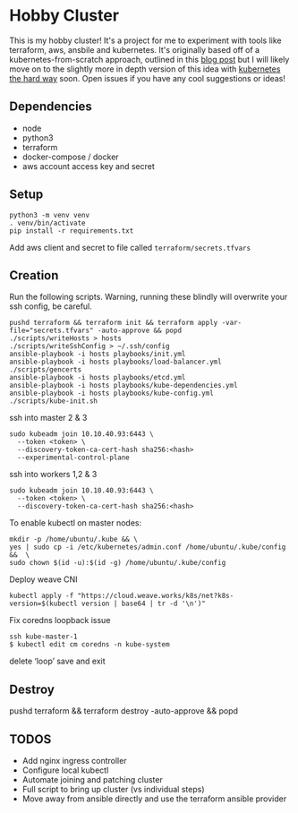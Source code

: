 # Hobby Cluster

This is my hobby cluster! It's a project for me to experiment with tools like terraform, aws, ansbile and kubernetes. It's originally based off of a kubernetes-from-scratch approach, outlined in this [blog post](https://blog.inkubate.io/install-and-configure-a-multi-master-kubernetes-cluster-with-kubeadm/) but I will likely move on to the slightly more in depth version of this idea with [kubernetes the hard way](https://github.com/kelseyhightower/kubernetes-the-hard-way) soon. Open issues if you have any cool suggestions or ideas!

## Dependencies

- node
- python3
- terraform
- docker-compose / docker
- aws account access key and secret

## Setup

```
python3 -m venv venv
. venv/bin/activate
pip install -r requirements.txt
```

Add aws client and secret to file called `terraform/secrets.tfvars`

## Creation

Run the following scripts. Warning, running these blindly will overwrite your ssh config, be careful.

```
pushd terraform && terraform init && terraform apply -var-file="secrets.tfvars" -auto-approve && popd
./scripts/writeHosts > hosts
./scripts/writeSshConfig > ~/.ssh/config
ansible-playbook -i hosts playbooks/init.yml
ansible-playbook -i hosts playbooks/load-balancer.yml
./scripts/gencerts
ansible-playbook -i hosts playbooks/etcd.yml
ansible-playbook -i hosts playbooks/kube-dependencies.yml
ansible-playbook -i hosts playbooks/kube-config.yml
./scripts/kube-init.sh
```

ssh into master 2 & 3

```
sudo kubeadm join 10.10.40.93:6443 \
  --token <token> \
  --discovery-token-ca-cert-hash sha256:<hash>
  --experimental-control-plane
```

ssh into workers 1,2 & 3

```
sudo kubeadm join 10.10.40.93:6443 \
  --token <token> \
  --discovery-token-ca-cert-hash sha256:<hash>
```

To enable kubectl on master nodes:

```
mkdir -p /home/ubuntu/.kube && \
yes | sudo cp -i /etc/kubernetes/admin.conf /home/ubuntu/.kube/config &&  \
sudo chown $(id -u):$(id -g) /home/ubuntu/.kube/config
```

Deploy weave CNI 

```
kubectl apply -f "https://cloud.weave.works/k8s/net?k8s-version=$(kubectl version | base64 | tr -d '\n')"
```

Fix coredns loopback issue

```
ssh kube-master-1
$ kubectl edit cm coredns -n kube-system
```
delete ‘loop’ 
save and exit


## Destroy

pushd terraform && terraform destroy -auto-approve && popd

## TODOS

- Add nginx ingress controller
- Configure local kubectl
- Automate joining and patching cluster
- Full script to bring up cluster (vs individual steps)
- Move away from ansible directly and use the terraform ansible provider

